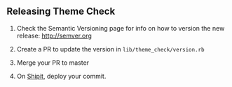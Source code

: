 ## Releasing Theme Check

1. Check the Semantic Versioning page for info on how to version the new release: http://semver.org

1. Create a PR to update the version in `lib/theme_check/version.rb`

1. Merge your PR to master

1. On [Shipit](https://shipit.shopify.io/shopify/theme-check/rubygems), deploy your commit.
